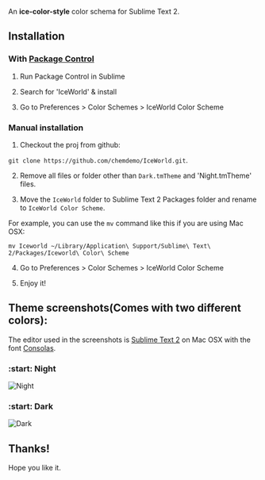 An **ice-color-style** color schema for Sublime Text 2.

## Installation

### With [Package Control](http://wbond.net/sublime_packages/package_control)

1. Run Package Control in Sublime

2. Search for 'IceWorld' & install

3. Go to Preferences > Color Schemes > IceWorld Color Scheme

### Manual installation

1. Checkout the proj from github:

  `git clone https://github.com/chemdemo/IceWorld.git`.

2. Remove all files or folder other than `Dark.tmTheme` and 'Night.tmTheme' files.

3. Move the `IceWorld` folder to Sublime Text 2 Packages folder and rename to `IceWorld Color Scheme`.

  For example, you can use the `mv` command like this if you are using Mac OSX:

  `mv Iceworld ~/Library/Application\ Support/Sublime\ Text\ 2/Packages/Iceworld\ Color\ Scheme`

4. Go to Preferences > Color Schemes > IceWorld Color Scheme

5. Enjoy it!

## Theme screenshots(Comes with two different colors):

The editor used in the screenshots is [Sublime Text 2](http://www.sublimetext.com/) on Mac OSX with the font [Consolas](http://www.microsoft.com/typography/fonts/family.aspx?FID=300).

### :start: Night

![Night](https://raw.github.com/chemdemo/IceWorld/master/screenshots/night.png)

### :start: Dark

![Dark](https://raw.github.com/chemdemo/IceWorld/master/screenshots/dark.png)

## Thanks!

Hope you like it.
